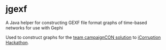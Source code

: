 # jgexf
A Java helper for constructing GEXF file format graphs of time-based networks for use with Gephi

Used to construct graphs for the [team campaignCON solution](https://github.com/dmil/iCorruptionHack) to [iCorruption Hackathon](https://ethics.harvard.edu/hacking-icorruption#about).
